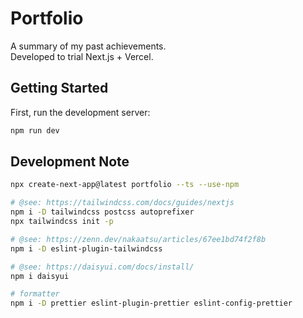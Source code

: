 # Portfolio

A summary of my past achievements.  
Developed to trial Next.js + Vercel.

## Getting Started

First, run the development server:

```bash
npm run dev
```

## Development Note

```bash
npx create-next-app@latest portfolio --ts --use-npm

# @see: https://tailwindcss.com/docs/guides/nextjs
npm i -D tailwindcss postcss autoprefixer
npx tailwindcss init -p

# @see: https://zenn.dev/nakaatsu/articles/67ee1bd74f2f8b
npm i -D eslint-plugin-tailwindcss

# @see: https://daisyui.com/docs/install/
npm i daisyui

# formatter
npm i -D prettier eslint-plugin-prettier eslint-config-prettier
```
